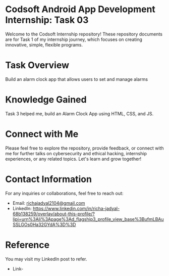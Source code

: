 # Codsoft Android App Development Internship: Task 03
Welcome to the Codsoft Internship repository! These repository documents are for Task 1 of my internship journey, which focuses on creating innovative, simple, flexible programs.

# Task Overview
Build an alarm clock app that allows users to set and manage alarms

# Knowledge Gained
Task 3 helped me, build an Alarm Clock App using HTML, CSS, and JS.

# Connect with Me
Please feel free to explore the repository, provide feedback, or connect with me for further talks on cybersecurity and ethical hacking, internship experiences, or any related topics. Let's learn and grow together!

# Contact Information
For any inquiries or collaborations, feel free to reach out:
* Email: richajadyal2104@gmail.com
* LinkedIn: https://www.linkedin.com/in/richa-jadyal-68b138259/overlay/about-this-profile/?lipi=urn%3Ali%3Apage%3Ad_flagship3_profile_view_base%3BufmLBAuSSLGOs0Ha32GYdA%3D%3D
  
# Reference
You may visit my LinkedIn post to refer.
* Link-
